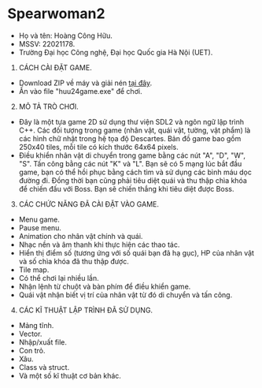 # Spearwoman2

- Họ và tên: Hoàng Công Hữu.
- MSSV: 22021178.
- Trường Đại học Công nghệ, Đại học Quốc gia Hà Nội (UET).

1. CÁCH CÀI ĐẶT GAME.
- Download ZIP về máy và giải nén [tại đây](https://github.com/huu24/Spearwoman2/archive/refs/heads/main.zip).
- Ấn vào file "huu24game.exe" để chơi.

2. MÔ TẢ TRÒ CHƠI.
- Đây là một tựa game 2D sử dụng thư viện SDL2 và ngôn ngữ lập trình C++. Các đối tượng trong game (nhân vật, quái vật, tường, vật phẩm) là các hình chữ nhật trong hệ tọa độ Descartes. Bản đồ game bao gồm 250x40 tiles, mỗi tile có kích thước 64x64 pixels.
- Điều khiển nhân vật di chuyển trong game bằng các nút "A", "D", "W", "S". Tấn công bằng các nút "K" và "L". Bạn sẽ có 5 mạng lúc bắt đầu game, bạn có thể hồi phục bằng cách tìm và sử dụng các bình máu dọc đường đi. Đồng thời bạn cũng phải tiêu diệt quái và thu thập chìa khóa để chiến đấu với Boss. Bạn sẽ chiến thắng khi tiêu diệt được Boss.

3. CÁC CHỨC NĂNG ĐÃ CÀI ĐẶT VÀO GAME.
- Menu game.
- Pause menu.
- Animation cho nhân vật chính và quái.
- Nhạc nền và âm thanh khi thực hiện các thao tác.
- Hiển thị điểm số (tương ứng với số quái bạn đã hạ gục), HP của nhân vật và số chìa khóa đã thu thập được.
- Tile map.
- Có thể chơi lại nhiều lần.
- Nhận lệnh từ chuột và bàn phím để điều khiển game.
- Quái vật nhận biết vị trí của nhân vật từ đó di chuyển và tấn công.

4. CÁC KĨ THUẬT LẬP TRÌNH ĐÃ SỬ DỤNG.
- Mảng tĩnh.
- Vector.
- Nhập/xuất file.
- Con trỏ.
- Xâu.
- Class và struct.
- Và một số kĩ thuật cơ bản khác.

